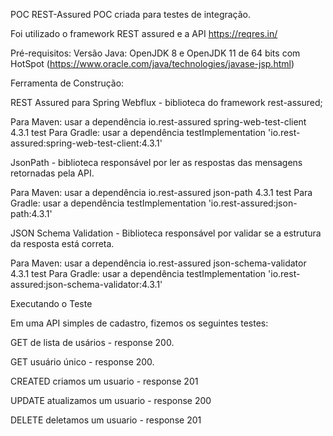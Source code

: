 POC REST-Assured
POC criada para testes de integração.

Foi utilizado o framework REST assured e a API https://reqres.in/

Pré-requisitos:
Versão Java: OpenJDK 8 e OpenJDK 11 de 64 bits com HotSpot (https://www.oracle.com/java/technologies/javase-jsp.html)

Ferramenta de Construção:

REST Assured para Spring Webflux - biblioteca do framework rest-assured;

Para Maven: usar a dependência <dependency>
                                     <groupId>io.rest-assured</groupId>
                                     <artifactId>spring-web-test-client</artifactId>
                                     <version>4.3.1</version>
                                     <scope>test</scope>
                               </dependency>
Para Gradle: usar a dependência testImplementation 'io.rest-assured:spring-web-test-client:4.3.1'

JsonPath - biblioteca responsável por ler as respostas das mensagens retornadas pela API.

Para Maven: usar a dependência <dependency>
                                     <groupId>io.rest-assured</groupId>
                                     <artifactId>json-path</artifactId>
                                     <version>4.3.1</version>
                                     <scope>test</scope>
                               </dependency>
Para Gradle: usar a dependência testImplementation 'io.rest-assured:json-path:4.3.1'

JSON Schema Validation - Biblioteca responsável por validar se a estrutura da resposta está correta.

Para Maven: usar a dependência <dependency>
                                     <groupId>io.rest-assured</groupId>
                                     <artifactId>json-schema-validator</artifactId>
                                     <version>4.3.1</version>
                                     <scope>test</scope>
                               </dependency>
Para Gradle: usar a dependência testImplementation 'io.rest-assured:json-schema-validator:4.3.1'

Executando o Teste

Em uma API simples de cadastro, fizemos os seguintes testes:

GET de lista de usários - response 200.

GET usuário único  - response 200.

CREATED criamos um usuario - response 201

UPDATE atualizamos um usuario - response 200

DELETE deletamos um usuario - response 201

